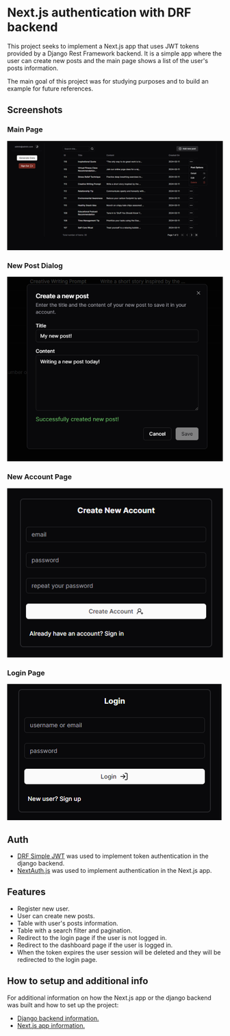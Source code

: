 # Next.js authentication with DRF backend

This project seeks to implement a Next.js app that uses JWT tokens provided by a Django Rest Framework backend.
It is a simple app where the user can create new posts and the main page shows a list of the user's posts information.

The main goal of this project was for studying purposes and to build an example for future references.

## Screenshots

### Main Page

![Main Page](/screenshots/main-page.png?raw=true "Main Page")

### New Post Dialog

![New Post](/screenshots/add-post-dialog.png?raw=true "New Post Dialog")

### New Account Page

![New Account](/screenshots/new-account.png?raw=true "New Account")

### Login Page

![Login Page](/screenshots/login.png?raw=true "Login Page")

## Auth

- [DRF Simple JWT](https://github.com/jazzband/djangorestframework-simplejwt) was used to implement token authentication in the django backend.
- [NextAuth.js](https://github.com/nextauthjs/next-auth) was used to implement authentication in the Next.js app.

## Features

- Register new user.
- User can create new posts.
- Table with user's posts information.
- Table with a search filter and pagination.
- Redirect to the login page if the user is not logged in.
- Redirect to the dashboard page if the user is logged in.
- When the token expires the user session will be deleted and they will be redirected to the login page.

## How to setup and additional info

For additional information on how the Next.js app or the django backend was built and how to set up the project:

- [Django backend information.](/django_backend/)
- [Next.js app information.](/next_frontend/)
